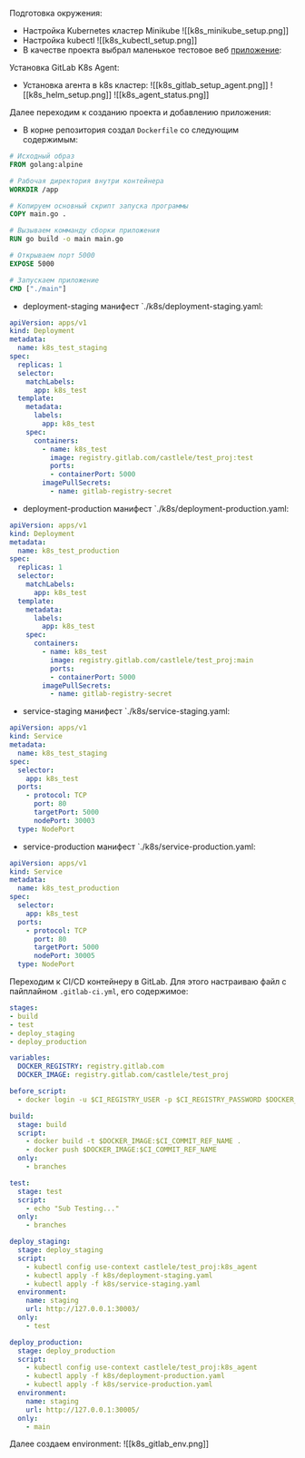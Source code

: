 Подготовка окружения:
- Настройка Kubernetes кластер Minikube
![[k8s_minikube_setup.png]]
- Настройка kubectl
![[k8s_kubectl_setup.png]]
- В качестве проекта выбрал маленькое тестовое веб [приложение](https://gitlab.com/castlele/test_proj):

Установка GitLab K8s Agent:
- Установка агента в k8s кластер:
![[k8s_gitlab_setup_agent.png]]
![[k8s_helm_setup.png]]
![[k8s_agent_status.png]]

Далее переходим к созданию проекта и добавлению приложения:
- В корне репозитория создал `Dockerfile` со следующим содержимым:
```Dockerfile
# Исходный образ
FROM golang:alpine

# Рабочая директория внутри контейнера
WORKDIR /app

# Копируем основный скрипт запуска программы
COPY main.go .

# Вызываем комманду сборки приложения
RUN go build -o main main.go

# Открываем порт 5000
EXPOSE 5000

# Запускаем приложение
CMD ["./main"]
```

- deployment-staging манифест `./k8s/deployment-staging.yaml:
```yaml
apiVersion: apps/v1
kind: Deployment
metadata:
  name: k8s_test_staging
spec:
  replicas: 1
  selector:
    matchLabels:
      app: k8s_test
  template:
    metadata:
      labels:
        app: k8s_test
    spec:
      containers:
        - name: k8s_test
          image: registry.gitlab.com/castlele/test_proj:test
          ports:
          - containerPort: 5000
        imagePullSecrets:
          - name: gitlab-registry-secret
```
- deployment-production манифест `./k8s/deployment-production.yaml:
```yaml
apiVersion: apps/v1
kind: Deployment
metadata:
  name: k8s_test_production
spec:
  replicas: 1
  selector:
    matchLabels:
      app: k8s_test
  template:
    metadata:
      labels:
        app: k8s_test
    spec:
      containers:
        - name: k8s_test
          image: registry.gitlab.com/castlele/test_proj:main
          ports:
          - containerPort: 5000
        imagePullSecrets:
          - name: gitlab-registry-secret
```
- service-staging манифест `./k8s/service-staging.yaml:
```yaml
apiVersion: apps/v1
kind: Service
metadata:
  name: k8s_test_staging
spec:
  selector:
    app: k8s_test
  ports:
    - protocol: TCP
      port: 80
      targetPort: 5000
      nodePort: 30003
  type: NodePort
```
- service-production манифест `./k8s/service-production.yaml:
```yaml
apiVersion: apps/v1
kind: Service
metadata:
  name: k8s_test_production
spec:
  selector:
    app: k8s_test
  ports:
    - protocol: TCP
      port: 80
      targetPort: 5000
      nodePort: 30005
  type: NodePort
```

Переходим к CI/CD контейнеру в GitLab. Для этого настраиваю файл с пайплайном `.gitlab-ci.yml`, его содержимое:
```yaml
stages:
- build
- test
- deploy_staging
- deploy_production

variables:
  DOCKER_REGISTRY: registry.gitlab.com
  DOCKER_IMAGE: registry.gitlab.com/castlele/test_proj

before_script:
  - docker login -u $CI_REGISTRY_USER -p $CI_REGISTRY_PASSWORD $DOCKER_REGISTRY

build:
  stage: build
  script:
    - docker build -t $DOCKER_IMAGE:$CI_COMMIT_REF_NAME .
    - docker push $DOCKER_IMAGE:$CI_COMMIT_REF_NAME
  only:
    - branches

test:
  stage: test
  script:
    - echo "Sub Testing..."
  only:
    - branches

deploy_staging:
  stage: deploy_staging
  script:
    - kubectl config use-context castlele/test_proj:k8s_agent
    - kubectl apply -f k8s/deployment-staging.yaml
    - kubectl apply -f k8s/service-staging.yaml
  environment:
    name: staging
    url: http://127.0.0.1:30003/
  only:
    - test

deploy_production:
  stage: deploy_production
  script:
    - kubectl config use-context castlele/test_proj:k8s_agent
    - kubectl apply -f k8s/deployment-production.yaml
    - kubectl apply -f k8s/service-production.yaml
  environment:
    name: staging
    url: http://127.0.0.1:30005/
  only:
    - main
```

Далее создаем environment:
![[k8s_gitlab_env.png]]